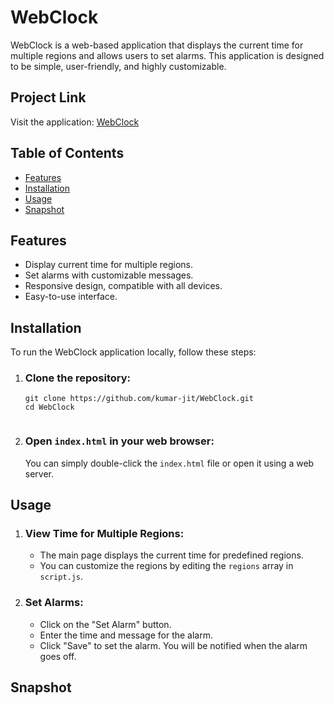 <h1>WebClock</h1>

<p>WebClock is a web-based application that displays the current time for multiple regions and allows users to set alarms. This application is designed to be simple, user-friendly, and highly customizable.</p>

<h2>Project Link</h2>
<p>Visit the application: <a href="https://kumar-jit.github.io/WebClock/">WebClock</a></p>

<h2>Table of Contents</h2>
<ul>
    <li><a href="#features">Features</a></li>
    <li><a href="#installation">Installation</a></li>
    <li><a href="#usage">Usage</a></li>
    <li><a href="#snapshot">Snapshot</a></li>
</ul>

<h2 id="features">Features</h2>
<ul>
    <li>Display current time for multiple regions.</li>
    <li>Set alarms with customizable messages.</li>
    <li>Responsive design, compatible with all devices.</li>
    <li>Easy-to-use interface.</li>
</ul>

<h2 id="installation">Installation</h2>
<p>To run the WebClock application locally, follow these steps:</p>
<ol>
    <li>
        <h3>Clone the repository:</h3>
        <pre><code>git clone https://github.com/kumar-jit/WebClock.git
cd WebClock
        </code></pre>
    </li>
    <li>
        <h3>Open <code>index.html</code> in your web browser:</h3>
        <p>You can simply double-click the <code>index.html</code> file or open it using a web server.</p>
    </li>
</ol>

<h2 id="usage">Usage</h2>
<ol>
    <li><h3>View Time for Multiple Regions:</h3>
        <ul>
            <li>The main page displays the current time for predefined regions.</li>
            <li>You can customize the regions by editing the <code>regions</code> array in <code>script.js</code>.</li>
        </ul>
    </li>
    <li><h3>Set Alarms:</h3>
        <ul>
            <li>Click on the "Set Alarm" button.</li>
            <li>Enter the time and message for the alarm.</li>
            <li>Click "Save" to set the alarm. You will be notified when the alarm goes off.</li>
        </ul>
    </li>
</ol>

<h2 id="snapshot">Snapshot</h2>
<p><!-- Add a snapshot image or screenshot of the application here --></p>
